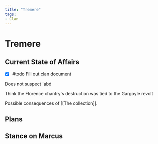 ```yaml
---
title: "Tremere"
tags:
- Clan
---
```


# Tremere
## Current State of Affairs
- [x] #todo Fill out clan document

Does not suspect 'abd

Think the Florence chantry's destruction was tied to the Gargoyle revolt

Possible consequences of [[The collection]]. 

## Plans

## Stance on Marcus